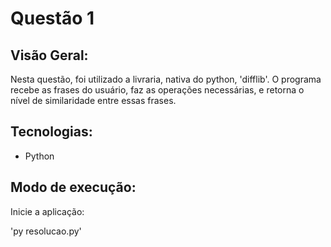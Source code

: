 # Questão 1
## Visão Geral:
Nesta questão, foi utilizado a livraria, nativa do python, 'difflib'. O programa recebe as frases do usuário, faz as operações necessárias, e retorna o nível de similaridade entre essas frases.

## Tecnologias:
- Python

## Modo de execução:
Inicie a aplicação:

'py resolucao.py'